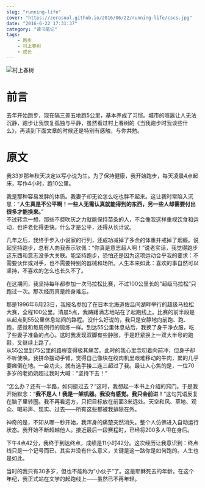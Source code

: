 ```yaml
---
slug: "running-life"
cover: "https://zerosoul.github.io/2016/06/22/running-life/cscs.jpg"
date: "2016-6-22 17:31:37"
category: "读书笔记"
tags:
    - 跑步
    - 村上春树
    - 成长
---
```

![村上春树](https://zerosoul.github.io/2016/06/22/running-life/cscs.jpg)

[](#前言 "前言")前言
==============

去年开始跑步，现在隔三差五地跑5公里，基本养成了习惯。城市的喧嚣让人无法沉静，跑步让我恢复孤独与平静，虽然看过村上春树的《当我跑步时我谈些什么》，再读到下面文章的时候还是特别有感触，与你共勉。

[](#原文 "原文")原文
==============

我33岁那年秋天决定以写小说为生。为了保持健康，我开始跑步，每天凌晨4点起床，写作4小时，跑10公里。

我是那种容易发胖的体质。我妻子却无论怎么吃也胖不起来。这让我时常陷入沉思：“**人生真是不公平啊！一些人无需认真就能得到的东西，另一些人却需要付出很多才能换来。**”  
不过转念一想，那些不费吹灰之力就能保持苗条的人，不会像我这样重视饮食和运动，也许老化得更快。什么才是公平，还得从长计议。

几年之后，我终于步入小说家的行列，还成功减掉了多余的体重并戒掉了烟瘾。说起坚持跑步，总有人向我表示钦佩：“你真是意志超人啊！”说老实话，我觉得跑步这东西和意志没多大关联。能坚持跑步，恐怕还是因为这项运动合乎我的要求：不需要伙伴或对手，也不需要特别的器械和场所。人生本来如此：喜欢的事自然可以坚持，不喜欢的怎么也长久不了。

在这期间，我坚持每年都参加一次马拉松比赛，不过100公里长的“超级马拉松”只跑过一次。那次经历真是终身难忘。

那是1996年6月23日，我报名参加了在日本北海道佐吕间湖畔举行的超级马拉松大赛，全程100公里。清晨5点，我踌躇满志地站在了起跑线上。比赛的前半段是从起点到55公里休息站间的路程。没什么好说的，我只是安静地向前跑、跑、跑，感觉和每周例行的锻炼一样。到达55公里休息站后，我换了身干净衣服，吃了些妻子准备的点心。这时我发现双脚有些肿胀，于是赶紧换上一双大半号的跑鞋，又继续上路了。  
从55公里到75公里的路程变得极其痛苦。此时的我心里念叨着向前冲，但身子却不听使唤。我拼命摆动手臂，觉得自己像块在绞肉机里艰难移动的牛肉，累的几乎要瘫倒在地。一会功夫，就有选手接二连三超过了我。最让人心焦的是，一位70多岁的老奶奶超过我时大喊：“坚持下去！”

“怎么办？还有一半路，如何挺过去？”这时，我想起一本书上介绍的窍门。于是我开始默念：“**我不是人！我是一架机器。我没有感觉。我只会前进！**”这句咒语反复在脑子里转圈。我不再看远方，只把目标放在前面3米远处。天空和风、草地、观众、喝彩声、现实、过去——所有这些都被我排除在外。

神奇的是，不知从哪一秒开始，我浑身的痛楚突然消失。整个人仿佛进入自动运行状态。我开始不断超越他人。接近最后一段赛程时，已经将200多人甩在身后。

下午4点42分，我终于到达终点，成绩是11小时42分。这次经历让我意识到：终点线只是一个记号而已，其实并没有什么意义，关键是这一路你是如何跑的。人生也是如此。

当时的我只有30多岁，但也不能称为“小伙子”了。这是耶稣死去的年龄。在这个年纪，我正式站在文学的起跑线上——虽然已不再年轻。